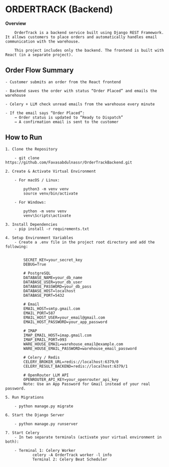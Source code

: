

# ORDERTRACK (Backend)

  **Overview**

        OrderTrack is a backend service built using Django REST Framework. It allows customers to place orders and automatically handles email communication with the warehouse.

        This project includes only the backend. The frontend is built with React (in a separate project).



## Order Flow Summary

    - Customer submits an order from the React frontend

    - Backend saves the order with status “Order Placed” and emails the warehouse

    - Celery + LLM check unread emails from the warehouse every minute

    - If the email says “Order Placed”:
        → Order status is updated to “Ready to Dispatch”
        → A confirmation email is sent to the customer



 ## How to Run

    1. Clone the Repository

        - git clone https://github.com/Favasabdulnassr/OrderTrackBackend.git

    2. Create & Activate Virtual Environment

        - For macOS / Linux:

            python3 -m venv venv
            source venv/bin/activate

        - For Windows:

            python -m venv venv
            venv\Scripts\activate

    3. Install Dependencies
        - pip install -r requirements.txt

    4. Setup Environment Variables
        - Create a .env file in the project root directory and add the following:


            SECRET_KEY=your_secret_key
            DEBUG=True

            # PostgreSQL
            DATABASE_NAME=your_db_name
            DATABASE_USER=your_db_user
            DATABASE_PASSWORD=your_db_pass
            DATABASE_HOST=localhost
            DATABASE_PORT=5432

            # Email
            EMAIL_HOST=smtp.gmail.com
            EMAIL_PORT=587
            EMAIL_HOST_USER=your_email@gmail.com
            EMAIL_HOST_PASSWORD=your_app_password

            # IMAP
            IMAP_EMAIL_HOST=imap.gmail.com
            IMAP_EMAIL_PORT=993
            WARE_HOUSE_EMAIL=warehouse_email@example.com
            WARE_HOUSE_EMAIL_PASSWORD=warehouse_email_password

            # Celery / Redis
            CELERY_BROKER_URL=redis://localhost:6379/0
            CELERY_RESULT_BACKEND=redis://localhost:6379/1

            # OpenRouter LLM API
            OPENROUTER_API_KEY=your_openrouter_api_key
            Note: Use an App Password for Gmail instead of your real password.

    5. Run Migrations
    
        - python manage.py migrate

    6. Start the Django Server

        - python manage.py runserver

    7. Start Celery
        - In two separate terminals (activate your virtual environment in both):

        - Terminal 1: Celery Worker
                celery -A OrderTrack worker -l info
                Terminal 2: Celery Beat Scheduler

